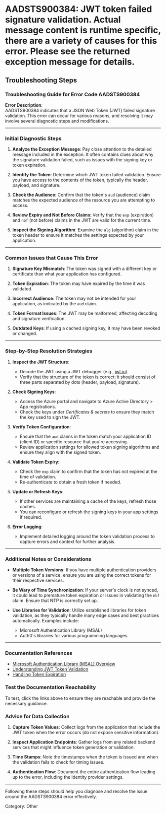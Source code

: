 # AADSTS900384: JWT token failed signature validation. Actual message content is runtime specific, there are a variety of causes for this error. Please see the returned exception message for details.


## Troubleshooting Steps
### Troubleshooting Guide for Error Code AADSTS900384

**Error Description**:  
AADSTS900384 indicates that a JSON Web Token (JWT) failed signature validation. This error can occur for various reasons, and resolving it may involve several diagnostic steps and modifications.

---

### Initial Diagnostic Steps

1. **Analyze the Exception Message**: Pay close attention to the detailed message included in the exception. It often contains clues about why the signature validation failed, such as issues with the signing key or token expiration.

2. **Identify the Token**: Determine which JWT token failed validation. Ensure you have access to the contents of the token, typically the header, payload, and signature.

3. **Check the Audience**: Confirm that the token's `aud` (audience) claim matches the expected audience of the resource you are attempting to access.

4. **Review Expiry and Not Before Claims**: Verify that the `exp` (expiration) and `nbf` (not before) claims in the JWT are valid for the current time.

5. **Inspect the Signing Algorithm**: Examine the `alg` (algorithm) claim in the token header to ensure it matches the settings expected by your application.

---

### Common Issues that Cause This Error

1. **Signature Key Mismatch**: The token was signed with a different key or certificate than what your application has configured.

2. **Token Expiration**: The token may have expired by the time it was validated.

3. **Incorrect Audience**: The token may not be intended for your application, as indicated by the `aud` claim.

4. **Token Format Issues**: The JWT may be malformed, affecting decoding and signature verification.

5. **Outdated Keys**: If using a cached signing key, it may have been revoked or changed.

---

### Step-by-Step Resolution Strategies

1. **Inspect the JWT Structure**: 
   - Decode the JWT using a JWT debugger (e.g., [jwt.io](https://jwt.io/)).
   - Verify that the structure of the token is correct: it should consist of three parts separated by dots (header, payload, signature).

2. **Check Signing Keys**:
   - Access the Azure portal and navigate to Azure Active Directory > App registrations.
   - Check the keys under *Certificates & secrets* to ensure they match the key used to sign the JWT.

3. **Verify Token Configuration**:
   - Ensure that the `aud` claims in the token match your application ID (client ID) or specific resource that you're accessing.
   - Review application settings for allowed token signing algorithms and ensure they align with the signed token.

4. **Validate Token Expiry**:
   - Check the `exp` claim to confirm that the token has not expired at the time of validation.
   - Re-authenticate to obtain a fresh token if needed.

5. **Update or Refresh Keys**:
   - If other services are maintaining a cache of the keys, refresh those caches.
   - You can reconfigure or refresh the signing keys in your app settings if required.

6. **Error Logging**:
   - Implement detailed logging around the token validation process to capture errors and context for further analysis.

---

### Additional Notes or Considerations

- **Multiple Token Versions**: If you have multiple authentication providers or versions of a service, ensure you are using the correct tokens for their respective services.

- **Be Wary of Time Synchronization**: If your server's clock is not synced, it could lead to premature token expiration or issues in validating the `nbf` claim. Ensure that NTP is correctly set up.

- **Use Libraries for Validation**: Utilize established libraries for token validation, as they typically handle many edge cases and best practices automatically. Examples include:
  - Microsoft Authentication Library (MSAL)
  - Auth0's libraries for various programming languages.

---

### Documentation References

- [Microsoft Authentication Library (MSAL) Overview](https://docs.microsoft.com/en-us/azure/active-directory/develop/msal-overview)
- [Understanding JWT Token Validation](https://docs.microsoft.com/en-us/azure/active-directory/develop/v2-oauth2-jwt-bearer)
- [Handling Token Expiration](https://docs.microsoft.com/en-us/azure/active-directory/develop/access-tokens#expiration)

### Test the Documentation Reachability

To test, click the links above to ensure they are reachable and provide the necessary guidance.

### Advice for Data Collection

1. **Capture Token Values**: Collect logs from the application that include the JWT token when the error occurs (do not expose sensitive information).

2. **Inspect Application Endpoints**: Gather logs from any related backend services that might influence token generation or validation.

3. **Time Stamps**: Note the timestamps when the token is issued and when the validation fails to check for timing issues.

4. **Authentication Flow**: Document the entire authentication flow leading up to the error, including the identity provider settings.

---

Following these steps should help you diagnose and resolve the issue around the AADSTS900384 error effectively.

Category: Other